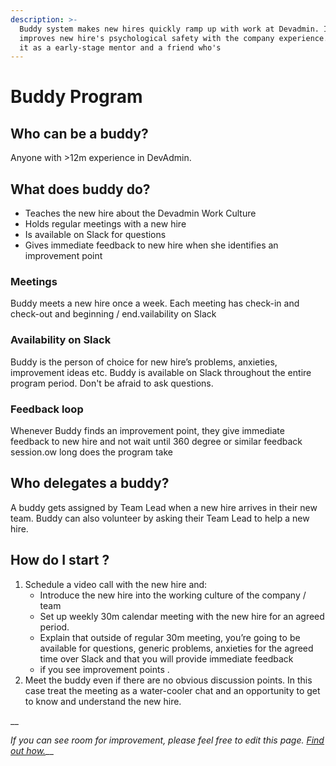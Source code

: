 ```yaml
---
description: >-
  Buddy system makes new hires quickly ramp up with work at Devadmin. It also
  improves new hire's psychological safety with the company experience. Think of
  it as a early-stage mentor and a friend who's
---
```


# Buddy Program

## Who can be a buddy?

Anyone with &gt;12m experience in DevAdmin.

## What does buddy do?

* Teaches the new hire about the Devadmin Work Culture 
* Holds regular meetings with a new hire 
* Is available on Slack for questions 
* Gives immediate feedback to new hire when she identifies an improvement point

### Meetings

Buddy meets a new hire once a week. Each meeting has check-in and check-out and beginning / end.vailability on Slack

### Availability on Slack

Buddy is the person of choice for new hire’s problems, anxieties, improvement ideas etc. Buddy is available on Slack throughout the entire program period. Don't be afraid to ask questions.

### Feedback loop

Whenever Buddy finds an improvement point, they give immediate feedback to new hire and not wait until 360 degree or similar feedback session.ow long does the program take

## Who delegates a buddy?

A buddy gets assigned by Team Lead when a new hire arrives in their new team. Buddy can also volunteer by asking their Team Lead to help a new hire.

## How do I start ?

1. Schedule a video call with the new hire and: 
   * Introduce the new hire into the working culture of the company / team 
   * Set up weekly 30m calendar meeting with the new hire for an agreed period. 
   * Explain that outside of regular 30m meeting, you’re going to be available for questions, generic problems, anxieties for the agreed time over Slack and that you will provide immediate feedback 
   * if you see improvement points . 
2. Meet the buddy even if there are no obvious discussion points. In this case treat the meeting as a water-cooler chat and an opportunity to get to know and understand the new hire.

\_\_

_If you can see room for improvement, please feel free to edit this page._ [_Find out how._](../meta/improving-documentation.md)\_\_

